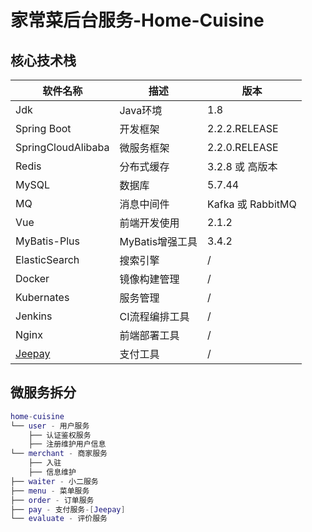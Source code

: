 # 家常菜后台服务-Home-Cuisine

## 核心技术栈

| 软件名称               | 描述          | 版本
|--------------------|-------------|---
| Jdk                | Java环境      | 1.8
| Spring Boot        | 开发框架        | 2.2.2.RELEASE
| SpringCloudAlibaba | 微服务框架       | 2.2.0.RELEASE
| Redis              | 分布式缓存       | 3.2.8 或 高版本
| MySQL              | 数据库         | 5.7.44
| MQ                 | 消息中间件       | Kafka 或 RabbitMQ 
| Vue                | 前端开发使用      | 2.1.2
| MyBatis-Plus       | MyBatis增强工具 | 3.4.2
| ElasticSearch      | 搜索引擎        | /
| Docker             | 镜像构建管理      | /
| Kubernates         | 服务管理        | /
| Jenkins            | CI流程编排工具    | /
| Nginx              | 前端部署工具      | /
| [Jeepay](https://github.com/jeequan/jeepay)         | 支付工具        | /



## 微服务拆分
```lua
home-cuisine
└── user - 用户服务
    ├── 认证鉴权服务
    ├── 注册维护用户信息
└── merchant - 商家服务
    ├── 入驻
    ├── 信息维护
├── waiter - 小二服务
├── menu - 菜单服务
├── order - 订单服务
├── pay - 支付服务-[Jeepay]
└── evaluate - 评价服务

```

  
